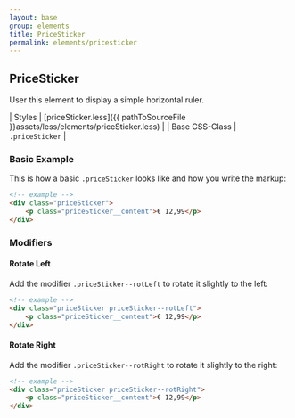 ```yaml
---
layout: base
group: elements
title: PriceSticker
permalink: elements/pricesticker
---
```


## PriceSticker

User this element to display a simple horizontal ruler.

| Styles         | [priceSticker.less]({{ pathToSourceFile }}assets/less/elements/priceSticker.less) |
| Base CSS-Class | `.priceSticker`                                                                   |

### Basic Example

This is how a basic `.priceSticker` looks like and how you write the markup:

```html
<!-- example -->
<div class="priceSticker">
    <p class="priceSticker__content">€ 12,99</p>
</div>
```

### Modifiers

#### Rotate Left

Add the modifier `.priceSticker--rotLeft` to rotate it slightly to the left:

```html
<!-- example -->
<div class="priceSticker priceSticker--rotLeft">
    <p class="priceSticker__content">€ 12,99</p>
</div>
```

#### Rotate Right

Add the modifier `.priceSticker--rotRight` to rotate it slightly to the right:

```html
<!-- example -->
<div class="priceSticker priceSticker--rotRight">
    <p class="priceSticker__content">€ 12,99</p>
</div>
```